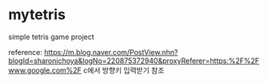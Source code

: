# mytetris
simple tetris game project

reference: https://m.blog.naver.com/PostView.nhn?blogId=sharonichoya&logNo=220875372940&proxyReferer=https:%2F%2Fwww.google.com%2F
c에서 방향키 입력받기 참조
